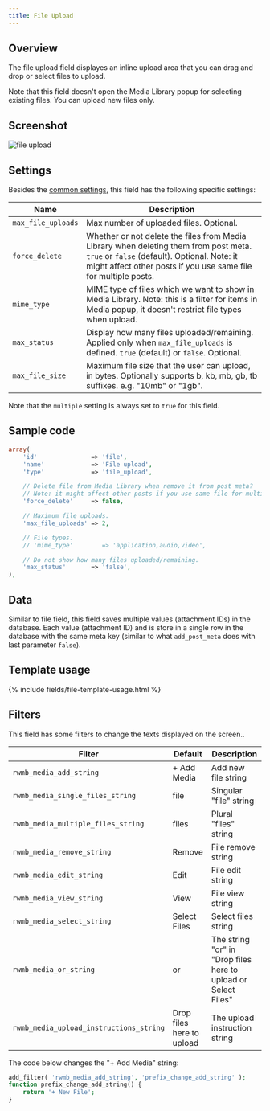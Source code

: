 ```yaml
---
title: File Upload
---
```


## Overview

The file upload field displayes an inline upload area that you can drag and drop or select files to upload.

Note that this field doesn't open the Media Library popup for selecting existing files. You can upload new files only.

## Screenshot

![file upload](https://i.imgur.com/yGNNhOg.png)

## Settings

Besides the [common settings](/field-settings/), this field has the following specific settings:

Name | Description
--- | ---
`max_file_uploads` | Max number of uploaded files. Optional.
`force_delete` | Whether or not delete the files from Media Library when deleting them from post meta. `true` or `false` (default). Optional. Note: it might affect other posts if you use same file for multiple posts.
`mime_type` | MIME type of files which we want to show in Media Library. Note: this is a filter for items in Media popup, it doesn't restrict file types when upload.
`max_status` | Display how many files uploaded/remaining. Applied only when `max_file_uploads` is defined. `true` (default) or `false`. Optional.
`max_file_size` | Maximum file size that the user can upload, in bytes. Optionally supports b, kb, mb, gb, tb suffixes. e.g. "10mb" or "1gb".

Note that the `multiple` setting is always set to `true` for this field.

## Sample code

```php
array(
    'id'               => 'file',
    'name'             => 'File upload',
    'type'             => 'file_upload',

    // Delete file from Media Library when remove it from post meta?
    // Note: it might affect other posts if you use same file for multiple posts
    'force_delete'     => false,

    // Maximum file uploads.
    'max_file_uploads' => 2,

    // File types.
    // 'mime_type'        => 'application,audio,video',

    // Do not show how many files uploaded/remaining.
    'max_status'       => 'false',
),
```

## Data

Similar to file field, this field saves multiple values (attachment IDs) in the database. Each value (attachment ID) and is store in a single row in the database with the same meta key (similar to what `add_post_meta` does with last parameter `false`).

## Template usage

{% include fields/file-template-usage.html %}

## Filters

This field has some filters to change the texts displayed on the screen..

Filter|Default|Description
---|---|---
`rwmb_media_add_string`|+ Add Media|Add new file string
`rwmb_media_single_files_string`|file|Singular "file" string
`rwmb_media_multiple_files_string`|files|Plural "files" string
`rwmb_media_remove_string`|Remove|File remove string
`rwmb_media_edit_string`|Edit|File edit string
`rwmb_media_view_string`|View|File view string
`rwmb_media_select_string`|Select Files|Select files string
`rwmb_media_or_string`|or|The string "or" in "Drop files here to upload or Select Files"
`rwmb_media_upload_instructions_string`|Drop files here to upload|The upload instruction string

The code below changes the "+ Add Media" string:

```php
add_filter( 'rwmb_media_add_string', 'prefix_change_add_string' );
function prefix_change_add_string() {
    return '+ New File';
}
```
